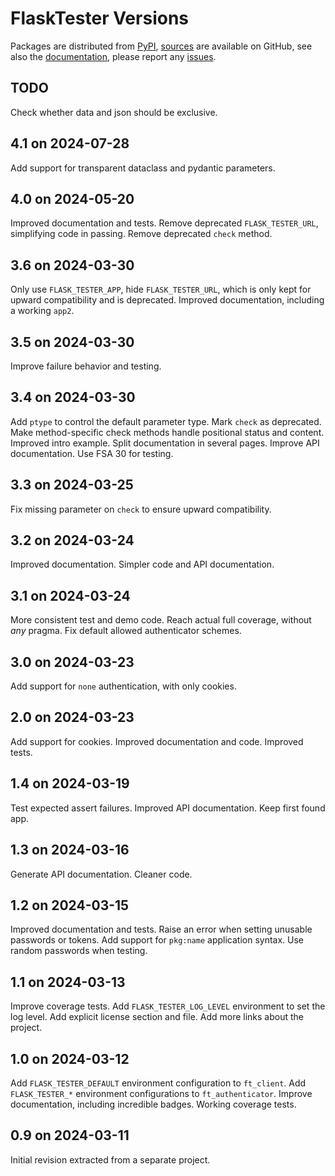 # FlaskTester Versions

Packages are distributed from [PyPI](https://pypi.org/project/FlaskTester/),
[sources](https://github.com/zx80/flask-tester) are available on GitHub,
see also the [documentation](https://zx80.github.io/flask-tester/),
please report any [issues](https://github.com/zx80/flask-tester/issues).

## TODO

Check whether data and json should be exclusive.

## 4.1 on 2024-07-28

Add support for transparent dataclass and pydantic parameters.

## 4.0 on 2024-05-20

Improved documentation and tests.
Remove deprecated `FLASK_TESTER_URL`, simplifying code in passing.
Remove deprecated `check` method.

## 3.6 on 2024-03-30

Only use `FLASK_TESTER_APP`, hide `FLASK_TESTER_URL`, which is only kept for
upward compatibility and is deprecated.
Improved documentation, including a working `app2`.

## 3.5 on 2024-03-30

Improve failure behavior and testing.

## 3.4 on 2024-03-30

Add `ptype` to control the default parameter type.
Mark `check` as deprecated.
Make method-specific check methods handle positional status and content.
Improved intro example.
Split documentation in several pages.
Improve API documentation.
Use FSA 30 for testing.

## 3.3 on 2024-03-25

Fix missing parameter on `check` to ensure upward compatibility.

## 3.2 on 2024-03-24

Improved documentation.
Simpler code and API documentation.

## 3.1 on 2024-03-24

More consistent test and demo code.
Reach actual full coverage, without _any_ pragma.
Fix default allowed authenticator schemes.

## 3.0 on 2024-03-23

Add support for `none` authentication, with only cookies.

## 2.0 on 2024-03-23

Add support for cookies.
Improved documentation and code.
Improved tests.

## 1.4 on 2024-03-19

Test expected assert failures.
Improved API documentation.
Keep first found app.

## 1.3 on 2024-03-16

Generate API documentation.
Cleaner code.

## 1.2 on 2024-03-15

Improved documentation and tests.
Raise an error when setting unusable passwords or tokens.
Add support for `pkg:name` application syntax.
Use random passwords when testing.

## 1.1 on 2024-03-13

Improve coverage tests.
Add `FLASK_TESTER_LOG_LEVEL` environment to set the log level.
Add explicit license section and file.
Add more links about the project.

## 1.0 on 2024-03-12

Add `FLASK_TESTER_DEFAULT` environment configuration to `ft_client`.
Add `FLASK_TESTER_*` environment configurations to `ft_authenticator`.
Improve documentation, including incredible badges.
Working coverage tests.

## 0.9 on 2024-03-11

Initial revision extracted from a separate project.
